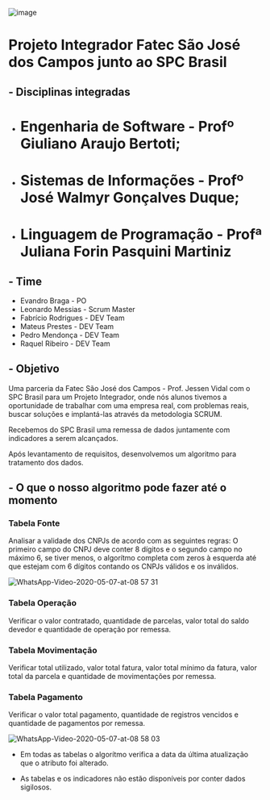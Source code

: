 ![image](https://user-images.githubusercontent.com/57918707/81295850-6e8c7d00-9047-11ea-98ea-f68549174851.png)

# Projeto Integrador Fatec São José dos Campos junto ao SPC Brasil

## - Disciplinas integradas
* # Engenharia de Software - Profº Giuliano Araujo Bertoti; 
* # Sistemas de Informações - Profº José Walmyr Gonçalves Duque;
* # Linguagem de Programação - Profª Juliana Forin Pasquini Martiniz

## - Time
* Evandro Braga - PO
* Leonardo Messias - Scrum Master
* Fabrício Rodrigues - DEV Team
* Mateus Prestes - DEV Team
* Pedro Mendonça - DEV Team
* Raquel Ribeiro - DEV Team

## - Objetivo

Uma parceria da Fatec São José dos Campos - Prof. Jessen Vidal com o SPC Brasil para um Projeto Integrador, onde nós alunos tivemos a oportunidade de trabalhar com uma empresa real, com problemas reais, buscar soluções e implantá-las através da metodologia SCRUM.

Recebemos do SPC Brasil uma remessa de dados juntamente com indicadores a serem alcançados.

Após levantamento de requisitos, desenvolvemos um algoritmo para tratamento dos dados.
 
## - O que o nosso algoritmo pode fazer até o momento

### Tabela Fonte

Analisar a validade dos CNPJs de acordo com as seguintes regras:
O primeiro campo do CNPJ deve conter 8 dígitos e o segundo campo no máximo 6, se tiver menos, o algorítmo completa com zeros à esquerda até que estejam com 6 dígitos contando os CNPJs válidos e os inválidos. 

![WhatsApp-Video-2020-05-07-at-08 57 31](https://user-images.githubusercontent.com/57918707/81297010-19516b00-9049-11ea-88c6-dc0d3d72e9cf.gif)

### Tabela Operação
Verificar o valor contratado, quantidade de parcelas, valor total do saldo devedor e quantidade de operação por remessa.

### Tabela Movimentação
Verificar total utilizado, valor total fatura, valor total mínimo da fatura, valor total da parcela e quantidade de movimentações por remessa.

### Tabela Pagamento 
Verificar o valor total pagamento, quantidade de registros vencidos e quantidade de pagamentos por remessa.

![WhatsApp-Video-2020-05-07-at-08 58 03](https://user-images.githubusercontent.com/57918707/81297260-65041480-9049-11ea-98a6-171cdb9a05ab.gif)

* Em todas as tabelas o algorítmo verifica a data da última atualização que o atributo foi alterado.

* As tabelas e os indicadores não estão disponíveis por conter dados sigilosos.

